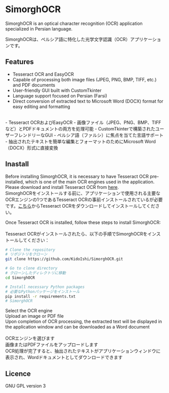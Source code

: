 # SimorghOCR

SimorghOCR is an optical character recognition (OCR) application specialized in Persian language.<br>

SimorghOCRは、ペルシア語に特化した光学文字認識（OCR）アプリケーションです。

## Features
- Tesseract OCR and EasyOCR<br>
- Capable of processing both image files (JPEG, PNG, BMP, TIFF, etc.) and PDF documents<br>
- User-friendly GUI built with CustomTkinter<br>
- Language support focused on Persian (Farsi)<br>
- Direct conversion of extracted text to Microsoft Word (DOCX) format for easy editing and formatting<br>
<br>
- Tesseract OCRおよびEasyOCR
- 画像ファイル（JPEG、PNG、BMP、TIFFなど）とPDFドキュメントの両方を処理可能
- CustomTkinterで構築されたユーザーフレンドリーなGUI
- ペルシア語（ファルシ）に焦点を当てた言語サポート
- 抽出されたテキストを簡単な編集とフォーマットのためにMicrosoft Word（DOCX）形式に直接変換

## Inastall
Before installing SimorghOCR, it is necessary to have Tesseract OCR pre-installed, which is one of the main OCR engines used in the application. Please download and install Tesseract OCR from [here](https://github.com/tesseract-ocr/tesseract).
<br>
SimorghOCRをインストールする前に、アプリケーションで使用される主要なOCRエンジンの1つであるTesseract OCRの事前インストールされているが必要です。[こちら](https://github.com/tesseract-ocr/tesseract)からTesseract OCRをダウンロードしてインストールしてください。

Once Tesseract OCR is installed, follow these steps to install SimorghOCR:<br>
<br>
Tesseract OCRがインストールされたら、以下の手順でSimorghOCRをインストールしてください：

```bash
# Clone the repository
# リポジトリをクローン
git clone https://github.com/KidoIshi/SimorghOCR.git

# Go to clone directory
# クローンしたディレクトリに移動
cd SimorghOCR

# Install necessary Python packages
# 必要なPythonパッケージをインストール
pip install -r requirements.txt
# SimorghOCR
```
Select the OCR engine<br>
Upload an image or PDF file<br>
Upon completion of OCR processing, the extracted text will be displayed in the application window and can be downloaded as a Word document<br>
<br>
OCRエンジンを選びます<br>
画像またはPDFファイルをアップロードします<br>
OCR処理が完了すると、抽出されたテキストがアプリケーションウィンドウに表示され、Wordドキュメントとしてダウンロードできます
## Licence
GNU GPL version 3
